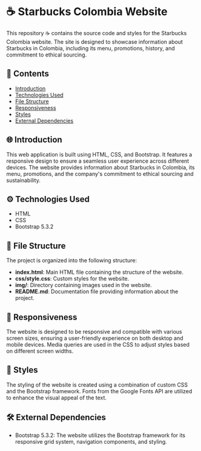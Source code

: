 # ☕ Starbucks Colombia Website

This repository ☕ contains the source code and styles for the Starbucks Colombia website. The site is designed to showcase information about Starbucks in Colombia, including its menu, promotions, history, and commitment to ethical sourcing.

## 📜 Contents

- [Introduction](##introduction)
- [Technologies Used](##technologies-used)
- [File Structure](##file-structure)
- [Responsiveness](##responsiveness)
- [Styles](##styles)
- [External Dependencies](##external-dependencies)

## 🌐 Introduction

This web application is built using HTML, CSS, and Bootstrap. It features a responsive design to ensure a seamless user experience across different devices. The website provides information about Starbucks in Colombia, its menu, promotions, and the company's commitment to ethical sourcing and sustainability.

## ⚙️ Technologies Used

- HTML
- CSS
- Bootstrap 5.3.2

## 📁 File Structure

The project is organized into the following structure:

- **index.html**: Main HTML file containing the structure of the website.
- **css/style.css**: Custom styles for the website.
- **img/**: Directory containing images used in the website.
- **README.md**: Documentation file providing information about the project.

## 📱 Responsiveness

The website is designed to be responsive and compatible with various screen sizes, ensuring a user-friendly experience on both desktop and mobile devices. Media queries are used in the CSS to adjust styles based on different screen widths.

## 🎨 Styles

The styling of the website is created using a combination of custom CSS and the Bootstrap framework. Fonts from the Google Fonts API are utilized to enhance the visual appeal of the text.

## 🛠️ External Dependencies

- Bootstrap 5.3.2: The website utilizes the Bootstrap framework for its responsive grid system, navigation components, and styling.

